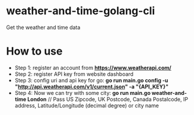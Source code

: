 # weather-and-time-golang-cli
Get the weather and time data

# How to use
- Step 1: register an account from **https://www.weatherapi.com/**
- Step 2: register API key from website dashboard
- Step 3: config uri and api key for go: **go run main.go config -u "http://api.weatherapi.com/v1/current.json" -a "{API_KEY}"**
- Step 4: Now we can try with some city: **go run main.go weather-and-time London** // Pass US Zipcode, UK Postcode, Canada Postalcode, IP address, Latitude/Longitude (decimal degree) or city name
